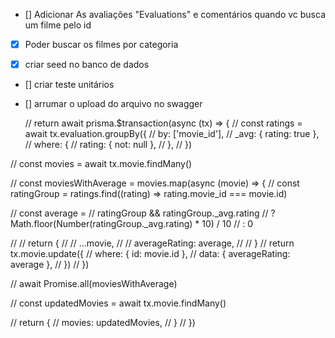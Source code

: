 - [] Adicionar As avaliações "Evaluations" e comentários quando vc busca um filme pelo id
- [x] Poder buscar os filmes por categoria

- [x] criar seed no banco de dados
- [] criar teste unitários
- [] arrumar o upload do arquivo no swagger

  <!--  -->

  // return await prisma.$transaction(async (tx) => {
  // const ratings = await tx.evaluation.groupBy({
  // by: ['movie_id'],
  // \_avg: { rating: true },
  // where: {
  // rating: { not: null },
  // },
  // })

  <!--  -->

  <!--  -->

// const movies = await tx.movie.findMany()

// const moviesWithAverage = movies.map(async (movie) => {
// const ratingGroup = ratings.find((rating) => rating.movie_id === movie.id)

// const average =
// ratingGroup && ratingGroup.\_avg.rating
// ? Math.floor(Number(ratingGroup.\_avg.rating) \* 10) / 10
// : 0

// // return {
// // ...movie,
// // averageRating: average,
// // }
// return tx.movie.update({
// where: { id: movie.id },
// data: { averageRating: average },
// })
// })

// await Promise.all(moviesWithAverage)

// const updatedMovies = await tx.movie.findMany()

// return {
// movies: updatedMovies,
// }
// })
